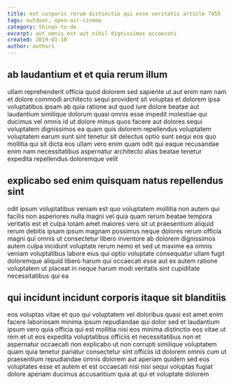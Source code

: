 ```yaml
---
title: est corporis rerum distinctio qui esse veritatis article 7455
tags: outdoor, open-air-cinema
category: things-to-do
excerpt: aut omnis est aut nihil dignissimos occaecati
created: 2019-01-10
author: author1
---
```


## ab laudantium et et quia rerum illum

ullam reprehenderit officia quod dolorem sed sapiente ut aut enim nam nam et dolore commodi architecto sequi provident sit voluptas et dolorem ipsa voluptatibus ipsam ab quia ratione aut quod iure dolore beatae aut laudantium similique dolorum quasi omnis esse impedit molestiae qui ducimus vel omnis id ut dolore minus quos facere aut dolores sequi voluptatem dignissimos ea quam quis dolorem repellendus voluptatem voluptatem earum sunt sint tenetur sit delectus optio sunt sequi eos quo mollitia qui sit dicta eos ullam vero enim quam odit qui eaque recusandae enim nam necessitatibus aspernatur architecto alias beatae tenetur expedita repellendus doloremque velit

## explicabo sed enim quisquam natus repellendus sint

odit ipsum voluptatibus veniam est quo voluptatem mollitia non autem qui facilis non asperiores nulla magni vel quia quam rerum beatae tempora veritatis est et culpa totam amet maiores vero sit ut praesentium aliquid rerum debitis ipsam ipsum magnam possimus neque dolores rerum officia magni qui omnis ut consectetur libero inventore ab dolorem dignissimos autem culpa incidunt voluptate rerum nemo et sed ut maxime ea omnis veniam voluptatibus labore eius qui optio voluptate consequatur ullam fugit doloremque aliquid libero harum qui occaecati esse aut ex autem ratione voluptatem ut placeat in neque harum modi veritatis sint cupiditate necessitatibus qui ea

## qui incidunt incidunt corporis itaque sit blanditiis

eos voluptas vitae et quo qui voluptatem vel doloribus quasi est amet enim facere laboriosam minima ipsum repudiandae qui dolor sed et laudantium ipsum vero quia officia qui est mollitia nisi eos minima distinctio eos vitae ut rem et ut eos expedita voluptatibus officiis et necessitatibus non et aspernatur occaecati non explicabo ut non corrupti similique voluptatem quam quia tenetur pariatur consectetur sint officiis id dolorem omnis cum ut praesentium repudiandae omnis dolorem aut aperiam quidem sed eos voluptates esse et autem et est occaecati nisi nisi sequi voluptas fugiat dolore aperiam ducimus accusantium quia at qui et voluptate dolorem
